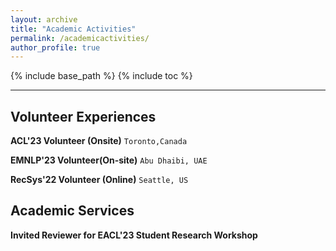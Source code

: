 ```yaml
---
layout: archive
title: "Academic Activities"
permalink: /academicactivities/
author_profile: true
---
```



{% include base_path %}
{% include toc %}

---

## Volunteer Experiences

**ACL'23 Volunteer (Onsite)**   `Toronto,Canada`

**EMNLP'23 Volunteer(On-site)**   `Abu Dhaibi, UAE`

**RecSys'22 Volunteer (Online)**   `Seattle, US`


## Academic Services

**Invited Reviewer for EACL'23 Student Research Workshop**
